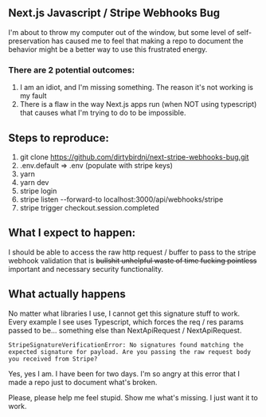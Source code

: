 ## Next.js Javascript / Stripe Webhooks Bug

I'm about to throw my computer out of the window, but some level of self-preservation has caused me to feel that making a repo to document the behavior might be a better way to use this frustrated energy.

### There are 2 potential outcomes:

1. I am an idiot, and I'm missing something. The reason it's not working is my fault
2. There is a flaw in the way Next.js apps run (when NOT using typescript) that causes what I'm trying to do to be impossible.

## Steps to reproduce:

1. git clone https://github.com/dirtybirdnj/next-stripe-webhooks-bug.git
2. .env.default => .env (populate with stripe keys)
3. yarn
4. yarn dev
5. stripe login
6. stripe listen --forward-to localhost:3000/api/webhooks/stripe
7. stripe trigger checkout.session.completed

## What I expect to happen:

I should be able to access the raw http request / buffer to pass to the stripe webhook validation that is ~~bullshit unhelpful waste of time fucking pointless~~ important and necessary security functionality.

## What actually happens

No matter what libraries I use, I cannot get this signature stuff to work. Every example I see uses Typescript, which forces the req / res params passed to be... something else than NextApiRequest / NextApiRequest.

`StripeSignatureVerificationError: No signatures found matching the expected signature for payload. Are you passing the raw request body you received from Stripe?`

Yes, yes I am. I have been for two days. I'm so angry at this error that I made a repo just to document what's broken.

Please, please help me feel stupid. Show me what's missing. I just want it to work.
